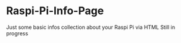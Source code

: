 # Raspi-Pi-Info-Page
Just some basic infos collection about your Raspi Pi via HTML
Still in progress

